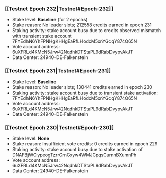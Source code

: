 ### [[Testnet Epoch 232|Testnet#Epoch-232]]
* Stake level: **Baseline** (for 2 epochs)
* Stake reason: No leader slots; 212558 credits earned in epoch 231
* Staking activity: stake account busy due to credits observed mismatch with transient stake account 7FYEdhN6YhFPNHgKHHgEaRfLHodcM5xnYGcqY874Q65N
* Vote account address: 6uXFRLd4KMcN5Jrw42NqdhkDTStaPL9dRabDvypvAkJT
* Data Center: 24940-DE-Falkenstein
### [[Testnet Epoch 231|Testnet#Epoch-231]]
* Stake level: **Baseline**
* Stake reason: No leader slots; 130441 credits earned in epoch 230
* Staking activity: stake account busy due to transient stake activation: 7FYEdhN6YhFPNHgKHHgEaRfLHodcM5xnYGcqY874Q65N
* Vote account address: 6uXFRLd4KMcN5Jrw42NqdhkDTStaPL9dRabDvypvAkJT
* Data Center: 24940-DE-Falkenstein
### [[Testnet Epoch 230|Testnet#Epoch-230]]
* Stake level: **None**
* Stake reason: Insufficient vote credits: 0 credits earned in epoch 229
* Staking activity: stake account busy due to stake activation of DNAFBjWCiypeogTzrrGrnGxyw4WMJCpqsCumnBXumnPh
* Vote account address: 6uXFRLd4KMcN5Jrw42NqdhkDTStaPL9dRabDvypvAkJT
* Data Center: 24940-DE-Falkenstein